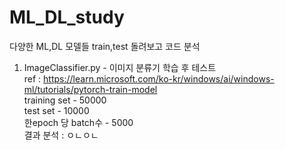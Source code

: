 # ML_DL_study
다양한 ML,DL 모델들 train,test 돌려보고 코드 분석

1. ImageClassifier.py - 이미지 분류기 학습 후 테스트 <br/> 
ref : https://learn.microsoft.com/ko-kr/windows/ai/windows-ml/tutorials/pytorch-train-model <br/> 
training set - 50000<br/> 
test set - 10000<br/> 
한epoch 당 batch수 - 5000<br/> 
결과 분석 : ㅇㄴㅇㄴ
